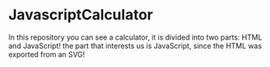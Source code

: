 # JavascriptCalculator
In this repository you can see a calculator, it is divided into two parts: HTML and JavaScript! the part that interests us is JavaScript, since the HTML was exported from an SVG!
